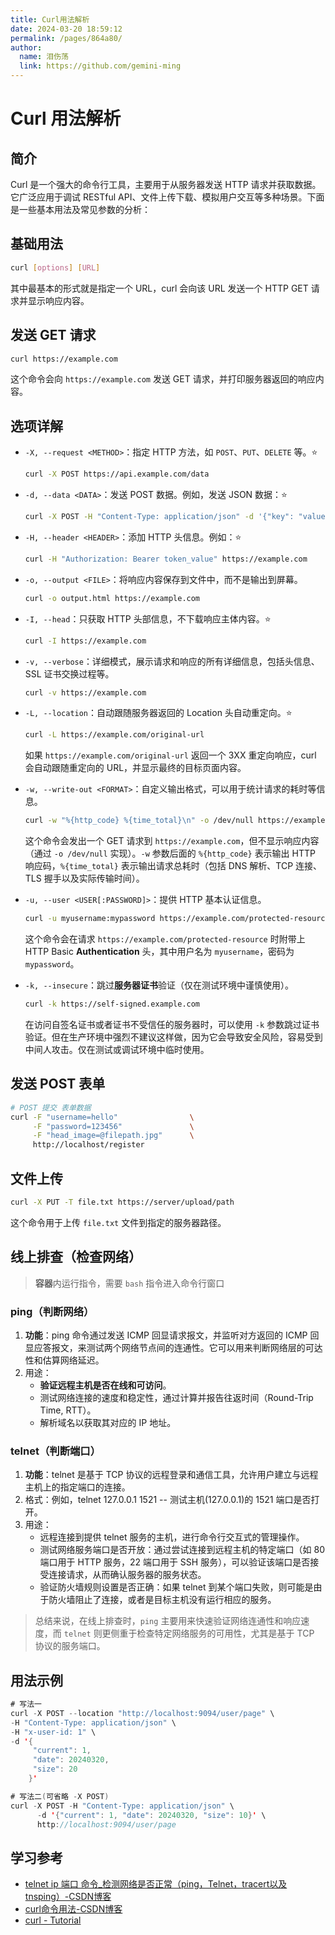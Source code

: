 ```yaml
---
title: Curl用法解析
date: 2024-03-20 18:59:12
permalink: /pages/864a80/
author: 
  name: 泪伤荡
  link: https://github.com/gemini-ming
---
```

# Curl 用法解析

## 简介

Curl 是一个强大的命令行工具，主要用于从服务器发送 HTTP 请求并获取数据。它广泛应用于调试 RESTful API、文件上传下载、模拟用户交互等多种场景。下面是一些基本用法及常见参数的分析：

## 基础用法

```bash
curl [options] [URL]
```
其中最基本的形式就是指定一个 URL，curl 会向该 URL 发送一个 HTTP GET 请求并显示响应内容。

## 发送 GET 请求

```bash
curl https://example.com
```
这个命令会向 `https://example.com` 发送 GET 请求，并打印服务器返回的响应内容。

## 选项详解

- `-X, --request <METHOD>`：指定 HTTP 方法，如 `POST`、`PUT`、`DELETE` 等。:star:
  
    ```bash
    curl -X POST https://api.example.com/data
    ```
    
- `-d, --data <DATA>`：发送 POST 数据。例如，发送 JSON 数据：:star:
  
    ```bash
    curl -X POST -H "Content-Type: application/json" -d '{"key": "value"}' https://api.example.com/data
    ```
    
- `-H, --header <HEADER>`：添加 HTTP 头信息。例如：:star:
  
    ```bash
    curl -H "Authorization: Bearer token_value" https://example.com
    ```
    
- `-o, --output <FILE>`：将响应内容保存到文件中，而不是输出到屏幕。
  
    ```bash
    curl -o output.html https://example.com
    ```
    
- `-I, --head`：只获取 HTTP 头部信息，不下载响应主体内容。:star:
  
    ```bash
    curl -I https://example.com
    ```
    
- `-v, --verbose`：详细模式，展示请求和响应的所有详细信息，包括头信息、SSL 证书交换过程等。
  
    ```bash
    curl -v https://example.com
    ```
    
- `-L, --location`：自动跟随服务器返回的 Location 头自动重定向。:star:

    ```bash
    curl -L https://example.com/original-url
    ```

    如果 `https://example.com/original-url` 返回一个 3XX 重定向响应，curl 会自动跟随重定向的 URL，并显示最终的目标页面内容。

- `-w, --write-out <FORMAT>`：自定义输出格式，可以用于统计请求的耗时等信息。

    ```bash
    curl -w "%{http_code} %{time_total}\n" -o /dev/null https://example.com
    ```

    这个命令会发出一个 GET 请求到 `https://example.com`，但不显示响应内容（通过 `-o /dev/null` 实现）。`-w` 参数后面的 `%{http_code}` 表示输出 HTTP 响应码，`%{time_total}` 表示输出请求总耗时（包括 DNS 解析、TCP 连接、TLS 握手以及实际传输时间）。

- `-u, --user <USER[:PASSWORD]>`：提供 HTTP 基本认证信息。

    ```bash
    curl -u myusername:mypassword https://example.com/protected-resource
    ```

    这个命令会在请求 `https://example.com/protected-resource` 时附带上 HTTP Basic **Authentication** 头，其中用户名为 `myusername`，密码为 `mypassword`。

- `-k, --insecure`：跳过**服务器证书**验证（仅在测试环境中谨慎使用）。

    ```bash
    curl -k https://self-signed.example.com
    ```

    在访问自签名证书或者证书不受信任的服务器时，可以使用 `-k` 参数跳过证书验证。但在生产环境中强烈不建议这样做，因为它会导致安全风险，容易受到中间人攻击。仅在测试或调试环境中临时使用。

## 发送 POST 表单

```bash
# POST 提交 表单数据
curl -F "username=hello"                \
     -F "password=123456"               \
     -F "head_image=@filepath.jpg"      \
     http://localhost/register
```

## 文件上传

```bash
curl -X PUT -T file.txt https://server/upload/path
```
这个命令用于上传 `file.txt` 文件到指定的服务器路径。



## 线上排查（检查网络）

> **容器**内运行指令，需要 `bash` 指令进入命令行窗口

### ping（判断网络）

1. **功能**：ping 命令通过发送 ICMP 回显请求报文，并监听对方返回的 ICMP 回显应答报文，来测试两个网络节点间的连通性。它可以用来判断网络层的可达性和估算网络延迟。
2. 用途：
   - **验证远程主机是否在线和可访问**。
   - 测试网络连接的速度和稳定性，通过计算并报告往返时间（Round-Trip Time, RTT）。
   - 解析域名以获取其对应的 IP 地址。

### telnet（判断端口）

1. **功能**：telnet 是基于 TCP 协议的远程登录和通信工具，允许用户建立与远程主机上的指定端口的连接。
2. 格式：例如，telnet 127.0.0.1 1521 -- 测试主机(127.0.0.1)的 1521 端口是否打开。
3. 用途：
   - 远程连接到提供 telnet 服务的主机，进行命令行交互式的管理操作。
   - 测试网络服务端口是否开放：通过尝试连接到远程主机的特定端口（如 80 端口用于 HTTP 服务，22 端口用于 SSH 服务），可以验证该端口是否接受连接请求，从而确认服务器的服务状态。
   - 验证防火墙规则设置是否正确：如果 telnet 到某个端口失败，则可能是由于防火墙阻止了连接，或者是目标主机没有运行相应的服务。

> 总结来说，在线上排查时，`ping` 主要用来快速验证网络连通性和响应速度，而 `telnet` 则更侧重于检查特定网络服务的可用性，尤其是基于 TCP 协议的服务端口。



## 用法示例

```java
# 写法一
curl -X POST --location "http://localhost:9094/user/page" \
-H "Content-Type: application/json" \
-H "x-user-id: 1" \
-d '{
     "current": 1,
     "date": 20240320,
     "size": 20
    }'

# 写法二(可省略 -X POST)
curl -X POST -H "Content-Type: application/json" \
      -d '{"current": 1, "date": 20240320, "size": 10}' \
      http://localhost:9094/user/page
```





## 学习参考

- [telnet ip 端口 命令_检测网络是否正常（ping，Telnet，tracert以及tnsping）-CSDN博客](https://blog.csdn.net/weixin_39808877/article/details/111108919)
- [curl命令用法-CSDN博客](https://blog.csdn.net/u013514928/article/details/102810250)
- [curl - Tutorial](https://curl.se/docs/tutorial.html)
